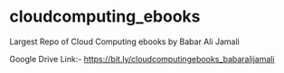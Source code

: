 # cloudcomputing_ebooks
Largest Repo of Cloud Computing ebooks by Babar Ali Jamali

Google Drive Link:- https://bit.ly/cloudcomputingebooks_babaralijamali
